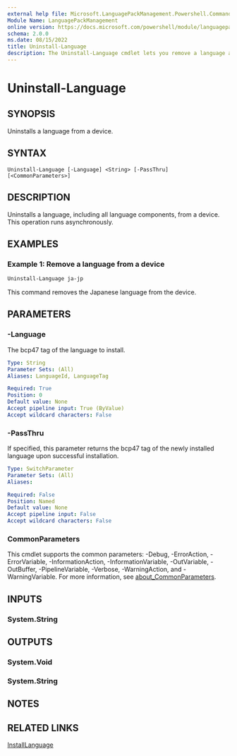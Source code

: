 ```yaml
---
external help file: Microsoft.LanguagePackManagement.Powershell.Commands.dll-Help.xml
Module Name: LanguagePackManagement
online version: https://docs.microsoft.com/powershell/module/languagepackmanagement/uninstall-language?view=windowsserver2019-ps
schema: 2.0.0
ms.date: 08/15/2022
title: Uninstall-Language
description: The Uninstall-Language cmdlet lets you remove a language and its components from a running Windows installation
---
```


# Uninstall-Language

## SYNOPSIS
Uninstalls a language from a device.

## SYNTAX

```
Uninstall-Language [-Language] <String> [-PassThru] [<CommonParameters>]
```

## DESCRIPTION

Uninstalls a language, including all language components, from a device. This operation runs asynchronously.

## EXAMPLES

### Example 1: Remove a language from a device

```powershell
Uninstall-Language ja-jp
```

This command removes the Japanese language from the device.

## PARAMETERS

### -Language

The bcp47 tag of the language to install.

```yaml
Type: String
Parameter Sets: (All)
Aliases: LanguageId, LanguageTag

Required: True
Position: 0
Default value: None
Accept pipeline input: True (ByValue)
Accept wildcard characters: False
```

### -PassThru

If specified, this parameter returns the bcp47 tag of the newly installed language upon successful installation.

```yaml
Type: SwitchParameter
Parameter Sets: (All)
Aliases:

Required: False
Position: Named
Default value: None
Accept pipeline input: False
Accept wildcard characters: False
```

### CommonParameters
This cmdlet supports the common parameters: -Debug, -ErrorAction, -ErrorVariable, -InformationAction, -InformationVariable, -OutVariable, -OutBuffer, -PipelineVariable, -Verbose, -WarningAction, and -WarningVariable. For more information, see [about_CommonParameters](http://go.microsoft.com/fwlink/?LinkID=113216).

## INPUTS

### System.String

## OUTPUTS

### System.Void

### System.String

## NOTES

## RELATED LINKS

[InstallLanguage](Install-Language.md)

